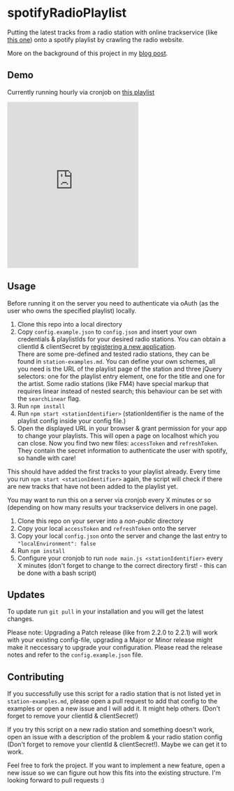# spotifyRadioPlaylist

Putting the latest tracks from a radio station with online trackservice (like [this one](http://www.novaplanet.com/radionova/cetaitquoicetitre/)) onto a spotify playlist by crawling the radio website.

More on the background of this project in my [blog post](http://blog.chrisrohrer.de/radio-to-spotify-playlist/).

## Demo

Currently running hourly via cronjob on [this playlist](https://play.spotify.com/user/radiolistenerbot/playlist/2G76EIk09AuL58sHI9my9V)
<iframe src="https://embed.spotify.com/?uri=spotify%3Auser%3Aradiolistenerbot%3Aplaylist%3A2G76EIk09AuL58sHI9my9V" width="300" height="380" frameborder="0" allowtransparency="true"></iframe>

## Usage

Before running it on the server you need to authenticate via oAuth (as the user who owns the specified playlist) locally.

1. Clone this repo into a local directory
2. Copy `config.example.json` to `config.json` and insert your own credentials & playlistIds for your desired radio stations.
You can obtain a clientId & clientSecret by [registering a new application](https://developer.spotify.com/my-applications/#!/applications).  
There are some pre-defined and tested radio stations, they can be found in `station-examples.md`. You can define your own schemes, all you need is the URL of the playlist page of the station and three jQuery selectors: one for the playlist entry element, one for the title and one for the artist. Some radio stations (like FM4) have special markup that requires linear instead of nested search; this behaviour can be set with the `searchLinear` flag.
3. Run `npm install`
4. Run `npm start <stationIdentifier>` (stationIdentifier is the name of the playlist config inside your config file.) 
5. Open the displayed URL in your browser & grant permission for your app to change your playlists. This will open a page on localhost which you can close. Now you find two new files: `accessToken` and `refreshToken`. They contain the secret information to authenticate the user with spotify, so handle with care!

This should have added the first tracks to your playlist already. Every time you run `npm start <stationIdentifier>` again, the script will check if there are new tracks that have not been added to the playlist yet.

You may want to run this on a server via cronjob every X minutes or so (depending on how many results your trackservice delivers in one page).

1. Clone this repo on your server into a _non-public_ directory
2. Copy your local `accessToken` and `refreshToken` onto the server
3. Copy your local `config.json` onto the server and change the last entry to `"localEnvironment": false`
4. Run `npm install`
5. Configure your cronjob to run `node main.js <stationIdentifier>` every X minutes (don't forget to change to the correct directory first! - this can be done with a bash script)

## Updates

To update run `git pull` in your installation and you will get the latest changes. 

Please note: Upgrading a Patch release (like from 2.2.0 to 2.2.1) will work with your existing config-file, upgrading a Major or Minor release might make it neccessary to upgrade your configuration. Please read the release notes and refer to the `config.example.json` file.

## Contributing

If you successfully use this script for a radio station that is not listed yet in `station-examples.md`, please open a pull request to add that config to the examples or open a new issue and I will add it. It might help others. (Don't forget to remove your clientId & clientSecret!)

If you try this script on a new radio station and something doesn't work, open an issue with a description of the problem & your radio station config (Don't forget to remove your clientId & clientSecret!). Maybe we can get it to work.

Feel free to fork the project. If you want to implement a new feature, open a new issue so we can figure out how this fits into the existing structure. I'm looking forward to pull requests :)
